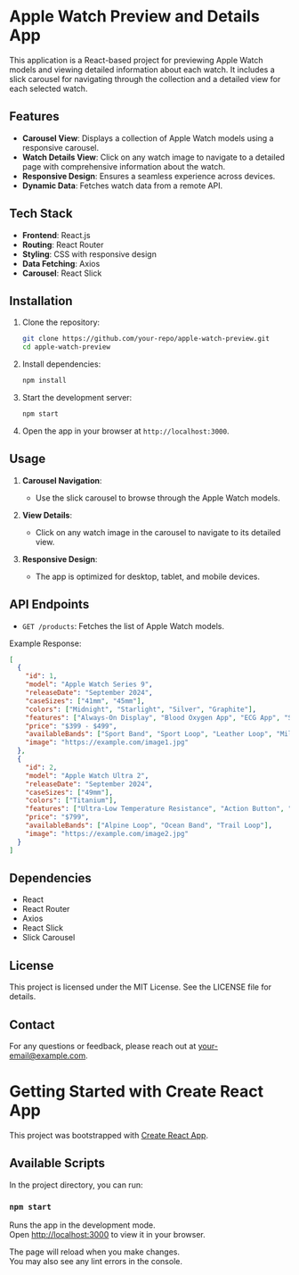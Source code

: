 # Apple Watch Preview and Details App

This application is a React-based project for previewing Apple Watch models and viewing detailed information about each watch. It includes a slick carousel for navigating through the collection and a detailed view for each selected watch.

## Features

- **Carousel View**: Displays a collection of Apple Watch models using a responsive carousel.
- **Watch Details View**: Click on any watch image to navigate to a detailed page with comprehensive information about the watch.
- **Responsive Design**: Ensures a seamless experience across devices.
- **Dynamic Data**: Fetches watch data from a remote API.

## Tech Stack

- **Frontend**: React.js
- **Routing**: React Router
- **Styling**: CSS with responsive design
- **Data Fetching**: Axios
- **Carousel**: React Slick

## Installation

1. Clone the repository:
   ```bash
   git clone https://github.com/your-repo/apple-watch-preview.git
   cd apple-watch-preview
   ```

2. Install dependencies:
   ```bash
   npm install
   ```

3. Start the development server:
   ```bash
   npm start
   ```

4. Open the app in your browser at `http://localhost:3000`.



## Usage

1. **Carousel Navigation**:
   - Use the slick carousel to browse through the Apple Watch models.

2. **View Details**:
   - Click on any watch image in the carousel to navigate to its detailed view.

3. **Responsive Design**:
   - The app is optimized for desktop, tablet, and mobile devices.

## API Endpoints

- `GET /products`:
  Fetches the list of Apple Watch models.

Example Response:
```json
[
  {
    "id": 1,
    "model": "Apple Watch Series 9",
    "releaseDate": "September 2024",
    "caseSizes": ["41mm", "45mm"],
    "colors": ["Midnight", "Starlight", "Silver", "Graphite"],
    "features": ["Always-On Display", "Blood Oxygen App", "ECG App", "S9 Chip"],
    "price": "$399 - $499",
    "availableBands": ["Sport Band", "Sport Loop", "Leather Loop", "Milanese Loop"],
    "image": "https://example.com/image1.jpg"
  },
  {
    "id": 2,
    "model": "Apple Watch Ultra 2",
    "releaseDate": "September 2024",
    "caseSizes": ["49mm"],
    "colors": ["Titanium"],
    "features": ["Ultra-Low Temperature Resistance", "Action Button", "Dual GPS Bands", "S9 Chip"],
    "price": "$799",
    "availableBands": ["Alpine Loop", "Ocean Band", "Trail Loop"],
    "image": "https://example.com/image2.jpg"
  }
]
```

## Dependencies

- React
- React Router
- Axios
- React Slick
- Slick Carousel



## License

This project is licensed under the MIT License. See the LICENSE file for details.

## Contact

For any questions or feedback, please reach out at [your-email@example.com](mailto:your-email@example.com).









# Getting Started with Create React App

This project was bootstrapped with [Create React App](https://github.com/facebook/create-react-app).

## Available Scripts

In the project directory, you can run:

### `npm start`

Runs the app in the development mode.\
Open [http://localhost:3000](http://localhost:3000) to view it in your browser.

The page will reload when you make changes.\
You may also see any lint errors in the console.


